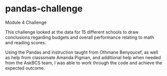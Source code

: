 # pandas-challenge
Module 4 Challenge

This challenge looked at the data for 15 different schools to draw conclusions regarding budgets and overall performance relating
to math and reading scores.

Using the Pandas and instruction taught from Othmane Benyoucef, as well as help from classsmate Amanda Pigman, and additional help when needed from the AskBCS team, I was able to work through the code and achieve the expected outcome.